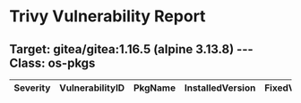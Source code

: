 # Trivy Vulnerability Report

## Target: gitea/gitea:1.16.5 (alpine 3.13.8) --- Class: os-pkgs
|Severity|VulnerabilityID|PkgName|InstalledVersion|FixedVersion|
|--------|---------------|-------|----------------|------------|
